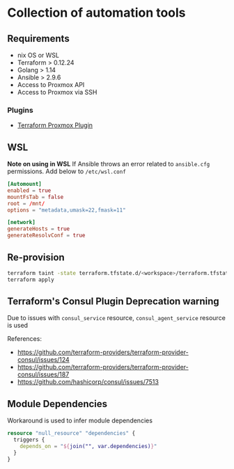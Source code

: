 # Collection of automation tools #

## Requirements ##

- nix OS or WSL
- Terraform > 0.12.24
- Golang > 1.14
- Ansible > 2.9.6
- Access to Proxmox API
- Access to Proxmox via SSH

### Plugins ##

- [Terraform Proxmox Plugin](https://github.com/Telmate/terraform-provider-proxmox/blob/master/docs/installation.md)

## WSL ##

**Note on using in WSL**
If Ansible throws an error related to  `ansible.cfg` permissions. Add below to `/etc/wsl.conf`

```conf
[Automount]
enabled = true
mountFsTab = false
root = /mnt/
options = "metadata,umask=22,fmask=11"

[network]
generateHosts = true
generateResolvConf = true

```

## Re-provision ##

```bash
terraform taint -state terraform.tfstate.d/<workspace>/terraform.tfstate module.<name>c.module.<container_name>.null_resource.provision
terraform apply
```

## Terraform's Consul Plugin Deprecation warning ##

Due to issues with `consul_service` resource, `consul_agent_service` resource is used

References:
 - https://github.com/terraform-providers/terraform-provider-consul/issues/124
 - https://github.com/terraform-providers/terraform-provider-consul/issues/187
 - https://github.com/hashicorp/consul/issues/7513

## Module Dependencies ##

Workaround is used to infer module dependencies

```terraform
resource "null_resource" "dependencies" {
  triggers {
    depends_on = "${join("", var.dependencies)}"
  }
}
```
